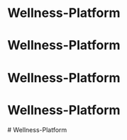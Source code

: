 # Wellness-Platform
# Wellness-Platform
# Wellness-Platform
# Wellness-Platform
#   W e l l n e s s - P l a t f o r m  
 